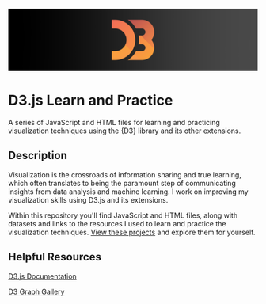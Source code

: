 ![D3.js Banner](./d3-banner.png)

# D3.js Learn and Practice

A series of JavaScript and HTML files for learning and practicing visualization techniques using the {D3} library and its other extensions.

## Description

Visualization is the crossroads of information sharing and true learning, which often translates to being the paramount step of communicating insights 
from data analysis and machine learning. I work on improving my visualization skills using D3.js and its extensions.

Within this repository you'll find JavaScript and HTML files, along with datasets and links to the resources I used to learn and practice the visualization techniques. [View these projects](https://adambushman.github.io/d3-js-learn-and-practice/) and explore them for yourself.

## Helpful Resources

[D3.js Documentation](https://d3js.org/)

[D3 Graph Gallery](https://d3-graph-gallery.com/index.html)
